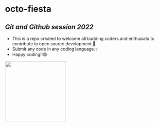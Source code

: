 # octo-fiesta

## <i>Git and Github session 2022</i>
- This is a repo created to welcome all budding coders and enthusiats to contribute to open source development.🌱
- Submit any code in any coding language.✨
- Happy coding!!😄

<p align="center">
<img align="left" width="200px"src="https://user-images.githubusercontent.com/90513751/196750315-93d9690e-df01-4c5e-8825-ff037fab9f7c.gif" />
</p>
